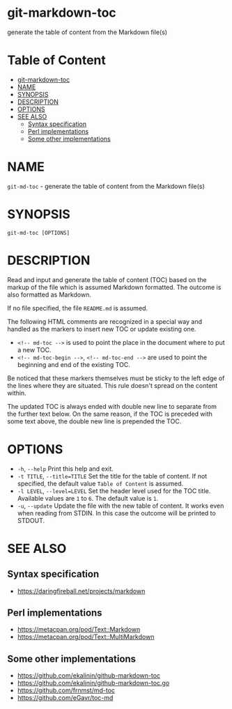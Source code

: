 # git-markdown-toc

generate the table of content from the Markdown file(s)

<!-- md-toc-begin -->
# Table of Content
* [git-markdown-toc](#git-markdown-toc)
* [NAME](#name)
* [SYNOPSIS](#synopsis)
* [DESCRIPTION](#description)
* [OPTIONS](#options)
* [SEE ALSO](#see-also)
  * [Syntax specification](#syntax-specification)
  * [Perl implementations](#perl-implementations)
  * [Some other implementations](#some-other-implementations)
<!-- md-toc-end -->

# NAME

`git-md-toc` - generate the table of content from the Markdown file(s)

# SYNOPSIS

```
git-md-toc [OPTIONS]
```

# DESCRIPTION

Read and input and generate the table of content (TOC) based on the
markup of the file which is assumed Markdown formatted. The outcome is
also formatted as Markdown.

If no file specified, the file `README.md` is assumed.

The following HTML comments are recognized in a special way and handled
as the markers to insert new TOC or update existing one.

* `<!-- md-toc -->`
  is used to point the place in the document where to put a new TOC.
* `<!-- md-toc-begin -->`, `<!-- md-toc-end -->`
  are used to point the beginning and end of the existing TOC.

Be noticed that these markers themselves must be sticky to the left edge
of the lines where they are situated. This rule doesn't spread on the
content within.

The updated TOC is always ended with double new line to separate from
the further text below. On the same reason, if the TOC is preceded with
some text above, the double new line is prepended the TOC.

# OPTIONS

* `-h`, `--help`
  Print this help and exit.
* `-t TITLE`, `--title=TITLE`
  Set the title for the table of content. If not specified, the
  default value `Table of Content` is assumed.
* `-l LEVEL`, `--level=LEVEL`
  Set the header level used for the TOC title. Available values are `1`
  to `6`. The default value is `1`.
* `-u`, `--update`
  Update the file with the new table of content. It works even when reading
  from STDIN. In this case the outcome will be printed to STDOUT.

# SEE ALSO

## Syntax specification

* https://daringfireball.net/projects/markdown

## Perl implementations

* https://metacpan.org/pod/Text::Markdown
* https://metacpan.org/pod/Text::MultiMarkdown

## Some other implementations

* https://github.com/ekalinin/github-markdown-toc
* https://github.com/ekalinin/github-markdown-toc.go
* https://github.com/frnmst/md-toc
* https://github.com/eGavr/toc-md

